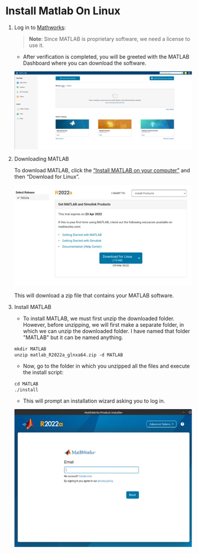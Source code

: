 # Install Matlab On Linux

1. Log in to [Mathworks](https://matlab.mathworks.com/):

    > **Note**: Since MATLAB is proprietary software, we need a license to use it.

    - After verification is completed, you will be greeted with the MATLAB Dashboard where you can download the software.

    ![image](./images/Matlab_Dashboard-1024x448.png.webp)

2. Downloading MATLAB

    To download MATLAB, click the [“Install MATLAB on your computer”](https://in.mathworks.com/downloads/web_downloads/10192509) and then “Download for Linux”.

    ![image](./images/Matlab_Linux_download-768x435.png.webp)

    This will download a zip file that contains your MATLAB software.

3. Install MATLAB

    - To install MATLAB, we must first unzip the downloaded folder. However, before unzipping, we will first make a separate folder, in which we can unzip the downloaded folder. I have named that folder "MATLAB" but it can be named anything.

    ```console
    mkdir MATLAB
    unzip matlab_R2022a_glnxa64.zip -d MATLAB
    ```

    - Now, go to the folder in which you unzipped all the files and execute the install script:

    ```console
    cd MATLAB
    ./install 
    ```

    - This will prompt an installation wizard asking you to log in.

    ![image](./images/Matlab_Installer-768x712.png)